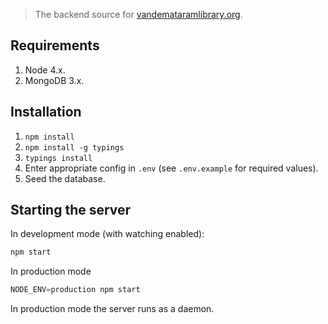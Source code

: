 > The backend source for [vandemataramlibrary.org](http://vandemataramlibrary.org).

## Requirements

1. Node 4.x.
2. MongoDB 3.x.

## Installation

1. `npm install`
2. `npm install -g typings`
3. `typings install`
4. Enter appropriate config in `.env` (see `.env.example` for required values).
5. Seed the database.

## Starting the server

In development mode (with watching enabled):

```js
npm start
```

In production mode

```js
NODE_ENV=production npm start
```

In production mode the server runs as a daemon.
